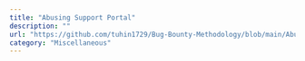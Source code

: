 ```yaml
---
title: "Abusing Support Portal"
description: ""
url: "https://github.com/tuhin1729/Bug-Bounty-Methodology/blob/main/AbusingSupportPortal.md"
category: "Miscellaneous"
---
```

